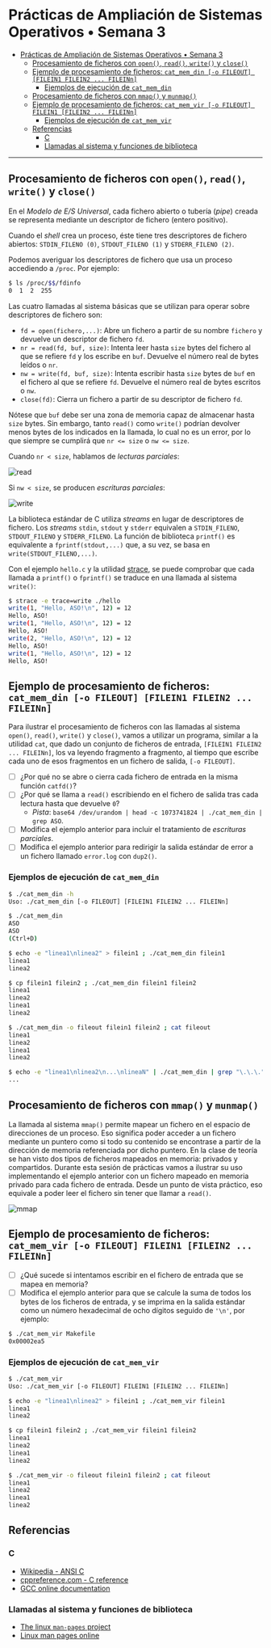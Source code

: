 # Prácticas de Ampliación de Sistemas Operativos • Semana 3

<!-- markdownlint-disable MD013 -->
- [Prácticas de Ampliación de Sistemas Operativos • Semana 3](#prácticas-de-ampliación-de-sistemas-operativos--semana-3)
  - [Procesamiento de ficheros con `open()`, `read()`, `write()` y `close()`](#procesamiento-de-ficheros-con-open-read-write-y-close)
  - [Ejemplo de procesamiento de ficheros: `cat_mem_din [-o FILEOUT] [FILEIN1 FILEIN2 ... FILEINn]`](#ejemplo-de-procesamiento-de-ficheros-cat_mem_din--o-fileout-filein1-filein2--fileinn)
    - [Ejemplos de ejecución de `cat_mem_din`](#ejemplos-de-ejecución-de-cat_mem_din)
  - [Procesamiento de ficheros con `mmap()` y `munmap()`](#procesamiento-de-ficheros-con-mmap-y-munmap)
  - [Ejemplo de procesamiento de ficheros: `cat_mem_vir [-o FILEOUT] FILEIN1 [FILEIN2 ... FILEINn]`](#ejemplo-de-procesamiento-de-ficheros-cat_mem_vir--o-fileout-filein1-filein2--fileinn)
    - [Ejemplos de ejecución de `cat_mem_vir`](#ejemplos-de-ejecución-de-cat_mem_vir)
  - [Referencias](#referencias)
    - [C](#c)
    - [Llamadas al sistema y funciones de biblioteca](#llamadas-al-sistema-y-funciones-de-biblioteca)
<!-- markdownlint-enable MD013 -->

---

## Procesamiento de ficheros con `open()`, `read()`, `write()` y `close()`

En el *Modelo de E/S Universal*, cada fichero abierto o tubería (*pipe*)
creada se representa mediante un descriptor de fichero (entero positivo).

Cuando el *shell* crea un proceso, éste tiene tres descriptores de fichero
abiertos: `STDIN_FILENO (0)`, `STDOUT_FILENO (1)` y `STDERR_FILENO (2)`.

Podemos averiguar los descriptores de fichero que usa un proceso accediendo a
`/proc`. Por ejemplo:

```bash
$ ls /proc/$$/fdinfo
0  1  2  255
```

Las cuatro llamadas al sistema básicas que se utilizan para operar sobre
descriptores de fichero son:

- `fd = open(fichero,...)`: Abre un fichero a partir de su nombre `fichero` y
  devuelve un descriptor de fichero `fd`.
- `nr = read(fd, buf, size)`: Intenta leer hasta `size` bytes del fichero al que
  se refiere `fd` y los escribe en `buf`. Devuelve el número real de bytes
  leídos o `nr`.
- `nw = write(fd, buf, size)`: Intenta escribir hasta `size` bytes de `buf` en
  el fichero al que se refiere `fd`. Devuelve el número real de bytes escritos o
  `nw`.
- `close(fd)`: Cierra un fichero a partir de su descriptor de fichero `fd`.

Nótese que `buf` debe ser una zona de memoria capaz de almacenar hasta
`size` bytes. Sin embargo, tanto `read()` como `write()` podrían
devolver menos bytes de los indicados en la llamada, lo cual no es un
error, por lo que siempre se cumplirá que `nr <= size` o `nw <= size`.

Cuando `nr < size`, hablamos de *lecturas parciales*:

![read](img/read.svg)

Si `nw < size`, se producen *escrituras parciales*:

![write](img/write.svg)

La biblioteca estándar de C utiliza *streams* en lugar de descriptores de
fichero. Los *streams* `stdin`, `stdout` y `stderr` equivalen a `STDIN_FILENO`,
`STDOUT_FILENO` y `STDERR_FILENO`. La función de biblioteca `printf()` es
equivalente a `fprintf(stdout,...)` que, a su vez, se basa en
`write(STDOUT_FILENO,...)`.

Con el ejemplo `hello.c` y la utilidad
[strace](https://www.man7.org/linux/man-pages/man1/strace.1.html), se puede
comprobar que cada llamada a `printf()` o `fprintf()` se traduce en una llamada
al sistema `write()`:

```bash
$ strace -e trace=write ./hello
write(1, "Hello, ASO!\n", 12) = 12
Hello, ASO!
write(1, "Hello, ASO!\n", 12) = 12
Hello, ASO!
write(2, "Hello, ASO!\n", 12) = 12
Hello, ASO!
write(1, "Hello, ASO!\n", 12) = 12
Hello, ASO!
```

<!-- markdownlint-disable MD013 -->
## Ejemplo de procesamiento de ficheros: `cat_mem_din [-o FILEOUT] [FILEIN1 FILEIN2 ... FILEINn]`
<!-- markdownlint-enable MD013 -->

Para ilustrar el procesamiento de ficheros con las llamadas al sistema `open()`,
`read()`, `write()` y `close()`, vamos a utilizar un programa, similar a la
utilidad `cat`, que dado un conjunto de ficheros de entrada, `[FILEIN1 FILEIN2
... FILEINn]`, los va leyendo fragmento a fragmento, al tiempo que escribe cada
uno de esos fragmentos en un fichero de salida, `[-o FILEOUT]`.

- [ ] ¿Por qué no se abre o cierra cada fichero de entrada en la misma función
  `catfd()`?
- [ ] ¿Por qué se llama a `read()` escribiendo en el fichero de salida tras cada
  lectura hasta que devuelve `0`?
  - *Pista*: `base64 /dev/urandom | head -c 1073741824 | ./cat_mem_din | grep
    ASO`.
- [ ] Modifica el ejemplo anterior para incluir el tratamiento de *escrituras
  parciales*.
- [ ] Modifica el ejemplo anterior para redirigir la salida estándar de error a
  un fichero llamado `error.log` con `dup2()`.

### Ejemplos de ejecución de `cat_mem_din`

```bash
$ ./cat_mem_din -h
Uso: ./cat_mem_din [-o FILEOUT] [FILEIN1 FILEIN2 ... FILEINn]

$ ./cat_mem_din
ASO
ASO
(Ctrl+D)

$ echo -e "linea1\nlinea2" > filein1 ; ./cat_mem_din filein1
linea1
linea2

$ cp filein1 filein2 ; ./cat_mem_din filein1 filein2
linea1
linea2
linea1
linea2

$ ./cat_mem_din -o fileout filein1 filein2 ; cat fileout
linea1
linea2
linea1
linea2

$ echo -e "linea1\nlinea2\n...\nlineaN" | ./cat_mem_din | grep "\.\.\."
...
```

## Procesamiento de ficheros con `mmap()` y `munmap()`

La llamada al sistema `mmap()` permite mapear un fichero en el espacio de
direcciones de un proceso. Eso significa poder acceder a un fichero mediante un
puntero como si todo su contenido se encontrase a partir de la dirección de
memoria referenciada por dicho puntero. En la clase de teoría se han visto dos
tipos de ficheros mapeados en memoria: privados y compartidos. Durante esta
sesión de prácticas vamos a ilustrar su uso implementando el ejemplo anterior
con un fichero mapeado en memoria privado para cada fichero de entrada. Desde un
punto de vista práctico, eso equivale a poder leer el fichero sin tener que
llamar a `read()`.

![mmap](img/mmap.svg)

<!-- markdownlint-disable MD013 -->
## Ejemplo de procesamiento de ficheros: `cat_mem_vir [-o FILEOUT] FILEIN1 [FILEIN2 ... FILEINn]`
<!-- markdownlint-enable MD013 -->

- [ ] ¿Qué sucede si intentamos escribir en el fichero de entrada que se mapea
  en memoria?
- [ ] Modifica el ejemplo anterior para que se calcule la suma de todos los
bytes de los ficheros de entrada, y se imprima en la salida estándar como un
número hexadecimal de ocho dígitos seguido de `'\n'`, por ejemplo:

```bash
$ ./cat_mem_vir Makefile
0x00002ea5
```

### Ejemplos de ejecución de `cat_mem_vir`

```bash
$ ./cat_mem_vir
Uso: ./cat_mem_vir [-o FILEOUT] FILEIN1 [FILEIN2 ... FILEINn]

$ echo -e "linea1\nlinea2" > filein1 ; ./cat_mem_vir filein1
linea1
linea2

$ cp filein1 filein2 ; ./cat_mem_vir filein1 filein2
linea1
linea2
linea1
linea2

$ ./cat_mem_vir -o fileout filein1 filein2 ; cat fileout
linea1
linea2
linea1
linea2
```

## Referencias

### C

- [Wikipedia - ANSI C](https://en.wikipedia.org/wiki/ANSI_C)
- [cppreference.com - C reference](https://en.cppreference.com/w/c)
- [GCC online documentation](https://gcc.gnu.org/onlinedocs/)

### Llamadas al sistema y funciones de biblioteca

- [The linux `man-pages` project](https://www.kernel.org/doc/man-pages/)
- [Linux man pages online](https://man7.org/linux/man-pages/index.html)
